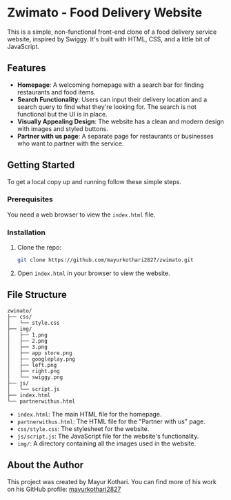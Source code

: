 # Zwimato - Food Delivery Website

This is a simple, non-functional front-end clone of a food delivery service website, inspired by Swiggy. It's built with HTML, CSS, and a little bit of JavaScript.

## Features

  * **Homepage**: A welcoming homepage with a search bar for finding restaurants and food items.
  * **Search Functionality**: Users can input their delivery location and a search query to find what they're looking for. The search is not functional but the UI is in place.
  * **Visually Appealing Design**: The website has a clean and modern design with images and styled buttons.
  * **Partner with us page**: A separate page for restaurants or businesses who want to partner with the service.

## Getting Started

To get a local copy up and running follow these simple steps.

### Prerequisites

You need a web browser to view the `index.html` file.

### Installation

1.  Clone the repo:
    ```sh
    git clone https://github.com/mayurkothari2827/zwimato.git
    ```
2.  Open `index.html` in your browser to view the website.

## File Structure

```
zwimato/
├── css/
│   └── style.css
├── img/
│   ├── 1.png
│   ├── 2.png
│   ├── 3.png
│   ├── app store.png
│   ├── googleplay.png
│   ├── left.png
│   ├── right.png
│   └── swiggy.png
├── js/
│   └── script.js
├── index.html
└── partnerwithus.html
```

  * `index.html`: The main HTML file for the homepage.
  * `partnerwithus.html`: The HTML file for the "Partner with us" page.
  * `css/style.css`: The stylesheet for the website.
  * `js/script.js`: The JavaScript file for the website's functionality.
  * `img/`: A directory containing all the images used in the website.

## About the Author

This project was created by Mayur Kothari. You can find more of his work on his GitHub profile: [mayurkothari2827](https://www.google.com/search?q=https://github.com/mayurkothari2827)
